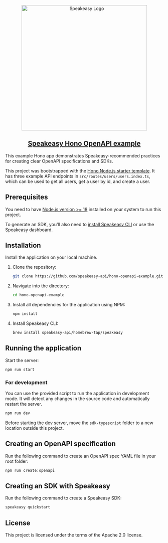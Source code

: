 <div align="center">

<a href="[Speakeasy](https://speakeasyapi.dev/)">
  <img src="https://github.com/speakeasy-api/speakeasy/assets/68016351/e959f81a-b250-4003-8c5c-a45b9463fc95" alt="Speakeasy Logo" width="400">
<h2>Speakeasy Hono OpenAPI example</h2>
</a>

</div>

This example Hono app demonstrates Speakeasy-recommended practices for creating clear OpenAPI specifications and SDKs.

This project was bootstrapped with the [Hono Node.js starter template](https://hono.dev/docs/getting-started/basic#starter). It has three example API endpoints in `src/routes/users/users.index.ts`, which can be used to get all users, get a user by id, and create a user.

## Prerequisites

You need to have [Node.js version >= 18](https://nodejs.org/) installed on your system to run this project.

To generate an SDK, you'll also need to [install Speakeasy CLI](https://github.com/speakeasy-api/speakeasy#installation) or use the Speakeasy dashboard.

## Installation

Install the application on your local machine.

1. Clone the repository:

    ```bash
    git clone https://github.com/speakeasy-api/hono-openapi-example.git
    ```

2. Navigate into the directory:

    ```bash
    cd hono-openapi-example
    ```

3. Install all dependencies for the application using NPM:

    ```bash
    npm install
    ```

4. Install Speakeasy CLI:

    ```bash
    brew install speakeasy-api/homebrew-tap/speakeasy
    ```

## Running the application

Start the server:

```bash
npm run start
```

### For development

You can use the provided script to run the application in development mode. It will detect any changes in the source code and automatically restart the server.

```bash
npm run dev
```

Before starting the dev server, move the `sdk-typescript` folder to a new location outside this project.

## Creating an OpenAPI specification

Run the following command to create an OpenAPI spec YAML file in your root folder:

```bash Terminal
npm run create:openapi
```

## Creating an SDK with Speakeasy

Run the following command to create a Speakeasy SDK:

```bash
speakeasy quickstart
```

## License

This project is licensed under the terms of the Apache 2.0 license.
